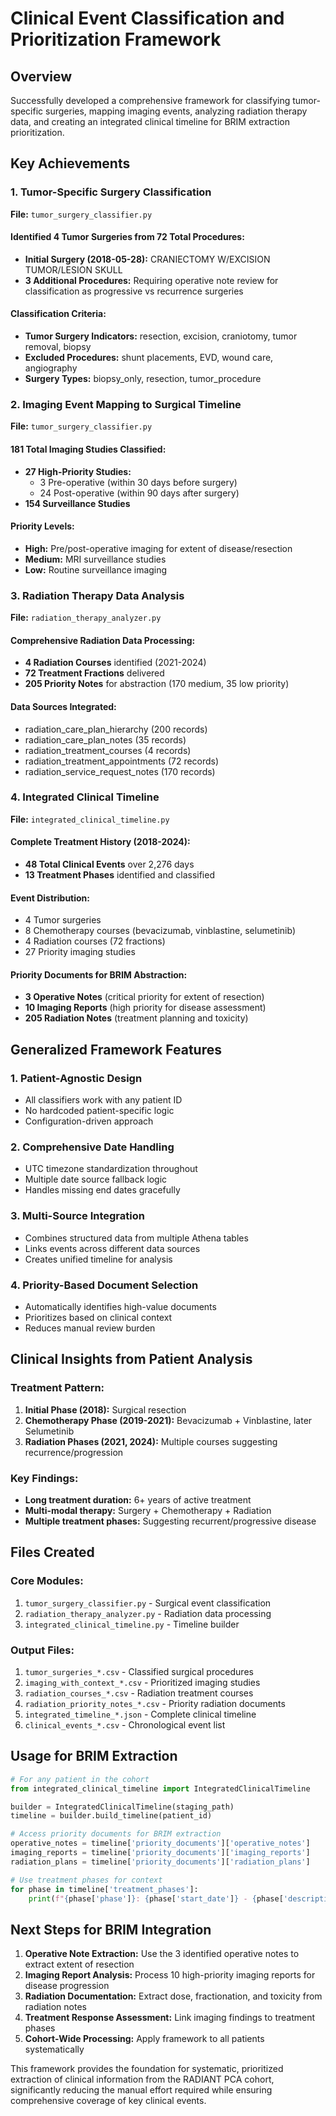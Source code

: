 # Clinical Event Classification and Prioritization Framework

## Overview
Successfully developed a comprehensive framework for classifying tumor-specific surgeries, mapping imaging events, analyzing radiation therapy data, and creating an integrated clinical timeline for BRIM extraction prioritization.

## Key Achievements

### 1. Tumor-Specific Surgery Classification
**File:** `tumor_surgery_classifier.py`

#### Identified 4 Tumor Surgeries from 72 Total Procedures:
- **Initial Surgery (2018-05-28):** CRANIECTOMY W/EXCISION TUMOR/LESION SKULL
- **3 Additional Procedures:** Requiring operative note review for classification as progressive vs recurrence surgeries

#### Classification Criteria:
- **Tumor Surgery Indicators:** resection, excision, craniotomy, tumor removal, biopsy
- **Excluded Procedures:** shunt placements, EVD, wound care, angiography
- **Surgery Types:** biopsy_only, resection, tumor_procedure

### 2. Imaging Event Mapping to Surgical Timeline
**File:** `tumor_surgery_classifier.py`

#### 181 Total Imaging Studies Classified:
- **27 High-Priority Studies:**
  - 3 Pre-operative (within 30 days before surgery)
  - 24 Post-operative (within 90 days after surgery)
- **154 Surveillance Studies**

#### Priority Levels:
- **High:** Pre/post-operative imaging for extent of disease/resection
- **Medium:** MRI surveillance studies
- **Low:** Routine surveillance imaging

### 3. Radiation Therapy Data Analysis
**File:** `radiation_therapy_analyzer.py`

#### Comprehensive Radiation Data Processing:
- **4 Radiation Courses** identified (2021-2024)
- **72 Treatment Fractions** delivered
- **205 Priority Notes** for abstraction (170 medium, 35 low priority)

#### Data Sources Integrated:
- radiation_care_plan_hierarchy (200 records)
- radiation_care_plan_notes (35 records)
- radiation_treatment_courses (4 records)
- radiation_treatment_appointments (72 records)
- radiation_service_request_notes (170 records)

### 4. Integrated Clinical Timeline
**File:** `integrated_clinical_timeline.py`

#### Complete Treatment History (2018-2024):
- **48 Total Clinical Events** over 2,276 days
- **13 Treatment Phases** identified and classified

#### Event Distribution:
- 4 Tumor surgeries
- 8 Chemotherapy courses (bevacizumab, vinblastine, selumetinib)
- 4 Radiation courses (72 fractions)
- 27 Priority imaging studies

#### Priority Documents for BRIM Abstraction:
- **3 Operative Notes** (critical priority for extent of resection)
- **10 Imaging Reports** (high priority for disease assessment)
- **205 Radiation Notes** (treatment planning and toxicity)

## Generalized Framework Features

### 1. Patient-Agnostic Design
- All classifiers work with any patient ID
- No hardcoded patient-specific logic
- Configuration-driven approach

### 2. Comprehensive Date Handling
- UTC timezone standardization throughout
- Multiple date source fallback logic
- Handles missing end dates gracefully

### 3. Multi-Source Integration
- Combines structured data from multiple Athena tables
- Links events across different data sources
- Creates unified timeline for analysis

### 4. Priority-Based Document Selection
- Automatically identifies high-value documents
- Prioritizes based on clinical context
- Reduces manual review burden

## Clinical Insights from Patient Analysis

### Treatment Pattern:
1. **Initial Phase (2018):** Surgical resection
2. **Chemotherapy Phase (2019-2021):** Bevacizumab + Vinblastine, later Selumetinib
3. **Radiation Phases (2021, 2024):** Multiple courses suggesting recurrence/progression

### Key Findings:
- **Long treatment duration:** 6+ years of active treatment
- **Multi-modal therapy:** Surgery + Chemotherapy + Radiation
- **Multiple treatment phases:** Suggesting recurrent/progressive disease

## Files Created

### Core Modules:
1. `tumor_surgery_classifier.py` - Surgical event classification
2. `radiation_therapy_analyzer.py` - Radiation data processing
3. `integrated_clinical_timeline.py` - Timeline builder

### Output Files:
1. `tumor_surgeries_*.csv` - Classified surgical procedures
2. `imaging_with_context_*.csv` - Prioritized imaging studies
3. `radiation_courses_*.csv` - Radiation treatment courses
4. `radiation_priority_notes_*.csv` - Priority radiation documents
5. `integrated_timeline_*.json` - Complete clinical timeline
6. `clinical_events_*.csv` - Chronological event list

## Usage for BRIM Extraction

```python
# For any patient in the cohort
from integrated_clinical_timeline import IntegratedClinicalTimeline

builder = IntegratedClinicalTimeline(staging_path)
timeline = builder.build_timeline(patient_id)

# Access priority documents for BRIM extraction
operative_notes = timeline['priority_documents']['operative_notes']
imaging_reports = timeline['priority_documents']['imaging_reports']
radiation_plans = timeline['priority_documents']['radiation_plans']

# Use treatment phases for context
for phase in timeline['treatment_phases']:
    print(f"{phase['phase']}: {phase['start_date']} - {phase['description']}")
```

## Next Steps for BRIM Integration

1. **Operative Note Extraction:** Use the 3 identified operative notes to extract extent of resection
2. **Imaging Report Analysis:** Process 10 high-priority imaging reports for disease progression
3. **Radiation Documentation:** Extract dose, fractionation, and toxicity from radiation notes
4. **Treatment Response Assessment:** Link imaging findings to treatment phases
5. **Cohort-Wide Processing:** Apply framework to all patients systematically

This framework provides the foundation for systematic, prioritized extraction of clinical information from the RADIANT PCA cohort, significantly reducing the manual effort required while ensuring comprehensive coverage of key clinical events.